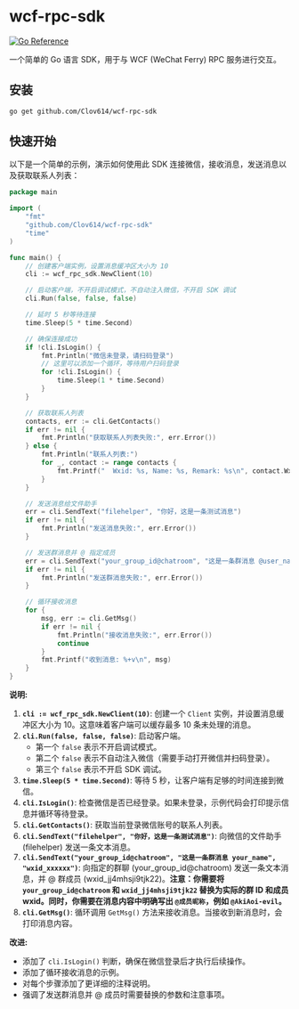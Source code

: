 # wcf-rpc-sdk

[![Go Reference](https://pkg.go.dev/badge/github.com/Clov614/wcf-rpc-sdk.svg)](https://pkg.go.dev/github.com/Clov614/wcf-rpc-sdk)

一个简单的 Go 语言 SDK，用于与 WCF (WeChat Ferry) RPC 服务进行交互。

## 安装

```bash
go get github.com/Clov614/wcf-rpc-sdk
```

## 快速开始

以下是一个简单的示例，演示如何使用此 SDK 连接微信，接收消息，发送消息以及获取联系人列表：

```go
package main

import (
	"fmt"
	"github.com/Clov614/wcf-rpc-sdk"
	"time"
)

func main() {
	// 创建客户端实例，设置消息缓冲区大小为 10
	cli := wcf_rpc_sdk.NewClient(10)

	// 启动客户端，不开启调试模式，不自动注入微信，不开启 SDK 调试
	cli.Run(false, false, false)

	// 延时 5 秒等待连接
	time.Sleep(5 * time.Second)

	// 确保连接成功
	if !cli.IsLogin() {
		fmt.Println("微信未登录，请扫码登录")
		// 这里可以添加一个循环，等待用户扫码登录
		for !cli.IsLogin() {
			time.Sleep(1 * time.Second)
		}
	}

	// 获取联系人列表
	contacts, err := cli.GetContacts()
	if err != nil {
		fmt.Println("获取联系人列表失败:", err.Error())
	} else {
		fmt.Println("联系人列表:")
		for _, contact := range contacts {
			fmt.Printf("  Wxid: %s, Name: %s, Remark: %s\n", contact.Wxid, contact.Name, contact.Remark)
		}
	}

	// 发送消息给文件助手
	err = cli.SendText("filehelper", "你好，这是一条测试消息")
	if err != nil {
		fmt.Println("发送消息失败:", err.Error())
	}

	// 发送群消息并 @ 指定成员
	err = cli.SendText("your_group_id@chatroom", "这是一条群消息 @user_name", "wxid_xxxxxxx") // 替换为你的群ID和要@的成员的wxid
	if err != nil {
		fmt.Println("发送群消息失败:", err.Error())
	}

	// 循环接收消息
	for {
		msg, err := cli.GetMsg()
		if err != nil {
			fmt.Println("接收消息失败:", err.Error())
			continue
		}
		fmt.Printf("收到消息: %+v\n", msg)
	}
}
```

**说明:**

1. **`cli := wcf_rpc_sdk.NewClient(10)`**: 创建一个 `Client` 实例，并设置消息缓冲区大小为 10。这意味着客户端可以缓存最多 10 条未处理的消息。
2. **`cli.Run(false, false, false)`**: 启动客户端。
    *   第一个 `false` 表示不开启调试模式。
    *   第二个 `false` 表示不自动注入微信（需要手动打开微信并扫码登录）。
    *   第三个 `false` 表示不开启 SDK 调试。
3. **`time.Sleep(5 * time.Second)`**: 等待 5 秒，让客户端有足够的时间连接到微信。
4. **`cli.IsLogin()`**: 检查微信是否已经登录。如果未登录，示例代码会打印提示信息并循环等待登录。
5. **`cli.GetContacts()`**: 获取当前登录微信账号的联系人列表。
6. **`cli.SendText("filehelper", "你好，这是一条测试消息")`**: 向微信的文件助手 (filehelper) 发送一条文本消息。
7. **`cli.SendText("your_group_id@chatroom", "这是一条群消息 your_name", "wxid_xxxxxx")`**: 向指定的群聊 (your\_group\_id@chatroom) 发送一条文本消息，并 @ 群成员 (wxid\_jj4mhsji9tjk22)。**注意：你需要将 `your_group_id@chatroom` 和 `wxid_jj4mhsji9tjk22` 替换为实际的群 ID 和成员 wxid。同时，你需要在消息内容中明确写出 `@成员昵称`，例如 `@AkiAoi-evil`。**
8. **`cli.GetMsg()`**: 循环调用 `GetMsg()` 方法来接收消息。当接收到新消息时，会打印消息内容。

**改进:**

*   添加了 `cli.IsLogin()` 判断，确保在微信登录后才执行后续操作。
*   添加了循环接收消息的示例。
*   对每个步骤添加了更详细的注释说明。
*   强调了发送群消息并 @ 成员时需要替换的参数和注意事项。
